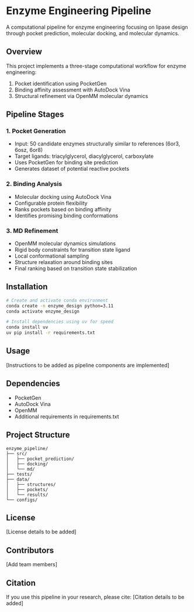 # Enzyme Engineering Pipeline

A computational pipeline for enzyme engineering focusing on lipase design through pocket prediction, molecular docking, and molecular dynamics.

## Overview

This project implements a three-stage computational workflow for enzyme engineering:
1. Pocket identification using PocketGen
2. Binding affinity assessment with AutoDock Vina
3. Structural refinement via OpenMM molecular dynamics

## Pipeline Stages

### 1. Pocket Generation
- Input: 50 candidate enzymes structurally similar to references (6or3, 6osz, 6or8)
- Target ligands: triacylglycerol, diacylglycerol, carboxylate
- Uses PocketGen for binding site prediction
- Generates dataset of potential reactive pockets

### 2. Binding Analysis
- Molecular docking using AutoDock Vina
- Configurable protein flexibility
- Ranks pockets based on binding affinity
- Identifies promising binding conformations

### 3. MD Refinement
- OpenMM molecular dynamics simulations
- Rigid body constraints for transition state ligand
- Local conformational sampling
- Structure relaxation around binding sites
- Final ranking based on transition state stabilization

## Installation

```bash
# Create and activate conda environment
conda create -n enzyme_design python=3.11
conda activate enzyme_design

# Install dependencies using uv for speed
conda install uv
uv pip install -r requirements.txt
```

## Usage

[Instructions to be added as pipeline components are implemented]

## Dependencies

- PocketGen
- AutoDock Vina
- OpenMM
- Additional requirements in requirements.txt

## Project Structure

```
enzyme_pipeline/
├── src/
│   ├── pocket_prediction/
│   ├── docking/
│   └── md/
├── tests/
├── data/
│   ├── structures/
│   ├── pockets/
│   └── results/
└── configs/
```

## License

[License details to be added]

## Contributors

[Add team members]

## Citation

If you use this pipeline in your research, please cite:
[Citation details to be added]
